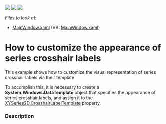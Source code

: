<!-- default badges list -->
![](https://img.shields.io/endpoint?url=https://codecentral.devexpress.com/api/v1/VersionRange/128569678/21.1.5%2B)
[![](https://img.shields.io/badge/Open_in_DevExpress_Support_Center-FF7200?style=flat-square&logo=DevExpress&logoColor=white)](https://supportcenter.devexpress.com/ticket/details/E4071)
[![](https://img.shields.io/badge/📖_How_to_use_DevExpress_Examples-e9f6fc?style=flat-square)](https://docs.devexpress.com/GeneralInformation/403183)
<!-- default badges end -->
<!-- default file list -->
*Files to look at*:

* [MainWindow.xaml](./CS/CrosshairLabelTemplateForXYSeries2D/MainWindow.xaml) (VB: [MainWindow.xaml](./VB/CrosshairLabelTemplateForXYSeries2D/MainWindow.xaml))
<!-- default file list end -->
# How to customize the appearance of series crosshair labels


<p>This example shows how to customize the visual representation of series crosshair labels via their template. <br />
</p><p>To accomplish this, it is necessary to create a <strong>System.Windows.DataTemplate</strong> object that specifies the appearance of series crosshair labels, and assign it to the <a href="http://help.devexpress.com/#WPF/DevExpressXpfChartsXYSeries2D_CrosshairLabelTemplatetopic"><u>XYSeries2D.CrosshairLabelTemplate</u></a>  property.</p>


<h3>Description</h3>

<p><br />
</p>

<br/>


